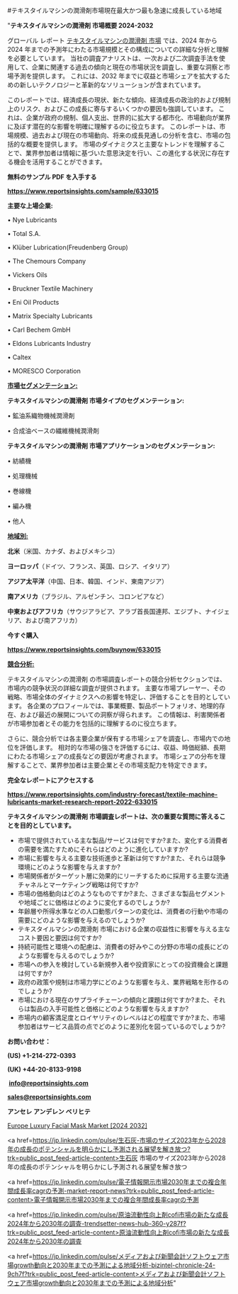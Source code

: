 #テキスタイルマシンの潤滑剤市場現在最大かつ最も急速に成長している地域

"<strong>テキスタイルマシンの潤滑剤 市場概要 2024-2032</strong>

グローバル レポート <a href=https://www.reportsinsights.com/sample/633015>テキスタイルマシンの潤滑剤 市場</a> では、2024 年から 2024 年までの予測年にわたる市場規模とその構成についての詳細な分析と理解を必要としています。 当社の調査アナリストは、一次および二次調査手法を使用して、企業に関連する過去の傾向と現在の市場状況を調査し、重要な洞察と市場予測を提供します。 これには、2032 年までに収益と市場シェアを拡大​​するための新しいテクノロジーと革新的なソリューションが含まれています。

このレポートでは、経済成長の現状、新たな傾向、経済成長の政治的および規制上のリスク、およびこの成長に寄与するいくつかの要因も強調しています。 これは、企業が政府の規制、個人支出、世界的に拡大する都市化、市場動向が業界に及ぼす潜在的な影響を明確に理解するのに役立ちます。 このレポートは、市場規模、過去および現在の市場動向、将来の成長見通しの分析を含む、市場の包括的な概要を提供します。 市場のダイナミクスと主要なトレンドを理解することで、業界参加者は情報に基づいた意思決定を行い、この進化する状況に存在する機会を活用することができます。

<strong><b>無料のサンプル PDF を入手する</b></strong>

<a href=https://www.reportsinsights.com/sample/633015><strong><u>https://www.reportsinsights.com/sample/633015</u></strong></a>

<strong>主要な上場企業:</strong>

• Nye Lubricants

• Total S.A.

• Klüber Lubrication(Freudenberg Group)

• The Chemours Company

• Vickers Oils

• Bruckner Textile Machinery

• Eni Oil Products

• Matrix Specialty Lubricants

• Carl Bechem GmbH

• Eldons Lubricants Industry

• Caltex

• MORESCO Corporation

<strong><u>市場セグメンテーション</u></strong><strong><u>:</u></strong>

<strong>テキスタイルマシンの潤滑剤 市場タイプのセグメンテーション:</strong>

• 鉱油系織物機械潤滑剤

• 合成油ベースの繊維機械潤滑剤

<strong>テキスタイルマシンの潤滑剤 市場アプリケーションのセグメンテーション:</strong>

• 紡績機

• 処理機械

• 巻線機

• 編み機

• 他人

<strong><u>地域別</u></strong><strong><u>:</u></strong>

<strong>北米</strong>（米国、カナダ、およびメキシコ）

<strong>ヨーロッパ</strong>（ドイツ、フランス、英国、ロシア、イタリア）

<strong>アジア太平洋</strong>（中国、日本、韓国、インド、東南アジア）

<strong>南アメリカ</strong>（ブラジル、アルゼンチン、コロンビアなど）

<strong>中東およびアフリカ</strong>（サウジアラビア、アラブ首長国連邦、エジプト、ナイジェリア、および南アフリカ）

<strong>今すぐ購入</strong>

<a href=https://www.reportsinsights.com/buynow/633015><strong><u>https://www.reportsinsights.com/buynow/633015</u></strong></a>

<strong><u>競合分析:</u></strong>

テキスタイルマシンの潤滑剤 の市場調査レポートの競合分析セクションでは、市場内の競争状況の詳細な調査が提供されます。 主要な市場プレーヤー、その戦略、市場全体のダイナミクスへの影響を特定し、評価することを目的としています。 各企業のプロフィールでは、事業概要、製品ポートフォリオ、地理的存在、および最近の展開についての洞察が得られます。 この情報は、利害関係者が市場参加者とその能力を包括的に理解するのに役立ちます。

さらに、競合分析では各主要企業が保有する市場シェアを調査し、市場内での地位を評価します。 相対的な市場の強さを評価するには、収益、時価総額、長期にわたる市場シェアの成長などの要因が考慮されます。 市場シェアの分布を理解することで、業界参加者は主要企業とその市場支配力を特定できます。

<strong>完全なレポートにアクセスする</strong>

<a href=https://www.reportsinsights.com/industry-forecast/textile-machine-lubricants-market-research-report-2022-633015><strong><u><b>https://www.reportsinsights.com/industry-forecast/textile-machine-lubricants-market-research-report-2022-633015</b></u></strong></a>

<strong><b>テキスタイルマシンの潤滑剤 市場調査レポートは、次の重要な質問に答えることを目的としています。</b></strong>
<ul>
  <li>市場で提供されている主な製品/サービスは何ですか?また、変化する消費者の需要を満たすためにそれらはどのように進化していますか?</li>
  <li>市場に影響を与える主要な技術進歩と革新は何ですか?また、それらは競争環境にどのような影響を与えますか?</li>
  <li>市場関係者がターゲット層に効果的にリーチするために採用する主要な流通チャネルとマーケティング戦略は何ですか?</li>
  <li>市場の価格動向はどのようなものですか?また、さまざまな製品セグメントや地域ごとに価格はどのように変化するのでしょうか?</li>
  <li>年齢層や所得水準などの人口動態パターンの変化は、消費者の行動や市場の需要にどのような影響を与えるのでしょうか?</li>
  <li>テキスタイルマシンの潤滑剤 市場における企業の収益性に影響を与える主なコスト要因と要因は何ですか?</li>
  <li>持続可能性と環境への配慮は、消費者の好みやこの分野の市場の成長にどのような影響を与えるのでしょうか?</li>
  <li>市場への参入を検討している新規参入者や投資家にとっての投資機会と課題は何ですか?</li>
  <li>政府の政策や規制は市場力学にどのような影響を与え、業界戦略を形作るのでしょうか?</li>
  <li>市場における現在のサプライチェーンの傾向と課題は何ですか?また、それらは製品の入手可能性と価格にどのような影響を与えますか?</li>
  <li>市場内の顧客満足度とロイヤリティのレベルはどの程度ですか?また、市場参加者はサービス品質の点でどのように差別化を図っているのでしょうか?</li>
</ul>
<strong>お問い合わせ：</strong>

<strong>(US) +1-214-272-0393</strong>

<strong>(UK) +44-20-8133-9198</strong>

<strong> </strong><a href=info@reportsinsights.com><strong><u>info@reportsinsights.com</u></strong></a>

<a href=sales@reportsinsights.com><strong><u>sales@reportsinsights.com</u></strong></a>

<strong>アンセレ アンデレン ベリヒテ</strong>

<a href=https://www.linkedin.com/pulse/europe-luxury-facial-mask-market-cagr-key-ichff/>Europe Luxury Facial Mask Market [2024 2032]</a>

<a href=https://jp.linkedin.com/pulse/生石灰-市場のサイズ2023年から2028年の成長のポテンシャルを明らかにし予測される展望を解き放つ?trk=public_post_feed-article-content>生石灰 市場のサイズ2023年から2028年の成長のポテンシャルを明らかにし予測される展望を解き放つ</a>

<a href=https://jp.linkedin.com/pulse/電子情報開示市場2030年までの複合年間成長率cagrの予測-market-report-news?trk=public_post_feed-article-content>電子情報開示市場2030年までの複合年間成長率cagrの予測</a>

<a href=https://jp.linkedin.com/pulse/原油流動性向上剤cofi市場の新たな成長2024年から2030年の調査-trendsetter-news-hub-360-y287f?trk=public_post_feed-article-content>原油流動性向上剤cofi市場の新たな成長2024年から2030年の調査</a>

<a href=https://jp.linkedin.com/pulse/メディアおよび新聞会計ソフトウェア市場growth動向と2030年までの予測による地域分析-bizintel-chronicle-24-9ch7f?trk=public_post_feed-article-content>メディアおよび新聞会計ソフトウェア市場growth動向と2030年までの予測による地域分析</a>"
